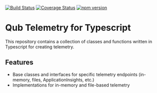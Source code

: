 [![Build Status](https://travis-ci.org/danschultequb/qub-typescript-telemetry.svg?branch=master)](https://travis-ci.org/danschultequb/qub-typescript-telemetry)
[![Coverage Status](https://coveralls.io/repos/github/danschultequb/qub-typescript-telemetry/badge.svg?branch=master)](https://coveralls.io/github/danschultequb/qub-typescript-telemetry?branch=master)
[![npm version](https://badge.fury.io/js/qub-telemetry.svg)](https://badge.fury.io/js/qub-telemetry)

# Qub Telemetry for Typescript

This repository contains a collection of classes and functions written in Typescript for creating
telemetry.

## Features

- Base classes and interfaces for specific telemetry endpoints (in-memory, files, ApplicationInsights, etc.)
- Implementations for in-memory and file-based telemetry
